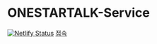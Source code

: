 # ONESTARTALK-Service
[![Netlify Status](https://api.netlify.com/api/v1/badges/3db865a8-773d-4cc7-b9d3-982957cb0eb2/deploy-status)](https://app.netlify.com/sites/onestartalk-beta/deploys)
[접속](onestartalk-beta.nelify.app)
